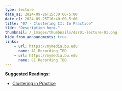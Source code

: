 ```yaml
---
type: lecture
date_a1: 2024-09-26T15:30:00-5:00
date_c1: 2024-09-25T16:40:00-5:00
title: "07 - Clustering II: In Practice"
tldr: "Description here."
thumbnail: /_images/thumbnails/ds701-lecture-01.png
hide_from_announcments: true
links: 
    - url: https://mymedia.bu.edu
      name: A1 Recording TBD
    - url: https://mymedia.bu.edu
      name: C1 Recording TBD
---
```


**Suggested Readings:**
- [Clustering in Practice](https://tools4ds.github.io/DS701-Course-Notes/07-Clustering-II-in-practice.html)

